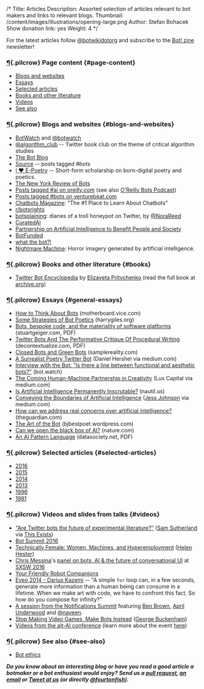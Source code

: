 /*
Title: Articles
Description: Assorted selection of articles relevant to bot makers and links to relevant blogs.
Thumbnail: /content/images/illustrations/opening-large.png
Author: Stefan Bohacek
Show donation link: yes
Weight: 4
*/

For the latest articles follow [@botwikidotorg](https://twitter.com/botwikidotorg) and subscribe to the [Bot! zine](http://botzine.org/) newsletter!

### [¶](#page-content){.pilcrow} Page content {#page-content}

- [Blogs and websites](#blogs-and-websites)
- [Essays](#general-essays)
- [Selected articles](#selected-articles)
- [Books and other literature](#books)
- [Videos](#videos)
- [See also](#see-also)

### [¶](#blogs-and-websites){.pilcrow} Blogs and websites {#blogs-and-websites}

- [BotWatch](http://bot.watch/) and [@botwatch](https://twitter.com/botwatch)
- [@algorithm_club](https://twitter.com/algorithm_club) --  Twitter book club on the theme of critical algorithm studies
- [The Bot Blog](https://thebotblog.wordpress.com/)
- [Source](https://source.opennews.org/en-US/articles/tags/bots/) -- posts tagged *#bots*
- [I ♥ E-Poetry](http://iloveepoetry.com/) -- Short-form scholarship on born-digital poetry and poetics.
- [The New York Review of Bots](http://nybots.tumblr.com/)
- [Posts tagged #ai on oreilly.com](https://www.oreilly.com/topics/ai) (see also [O'Reilly Bots Podcast](https://itunes.apple.com/us/podcast/what-are-bots-heres-background./id1145426486?i=1000374278363))
- [Posts tagged #bots on venturebeat.com](http://venturebeat.com/tag/bots/)
- [Chatbots Magazine](https://chatbotsmagazine.com/): "The #1 Place to Learn About Chatbots"
- [r/botsrights](https://www.reddit.com/r/botsrights)
- [botsplaining](http://botsplaining.tumblr.com/): diaries of a troll honeypot on Twitter, by [@NoraReed](https://twitter.com/NoraReed)
- [CuratedAI](http://curatedai.com/)
- [Partnership on Artificial Intelligence to Benefit People and Society](http://www.partnershiponai.org/)
- [BotFunded](https://botfunded.com/)
- [what the bot?!](http://whatthebot.ai/)
- [Nightmare Machine](http://nightmare.mit.edu/): Horror imagery generated by artificial intelligence.


### [¶](#books){.pilcrow} Books and other literature {#books}

- [Twitter Bot Encyclopedia](http://leeeeza.com/twitter-bot-encyclopedia.html) by [Elizaveta Pritychenko](http://leeeeza.com/) (read the full book at [archive.org](https://archive.org/stream/twitter_bot_encyclopedia_with_cover#page/n0/mode/2up))

### [¶](#general-essays){.pilcrow} Essays {#general-essays}

- [How to Think About Bots](http://motherboard.vice.com/read/how-to-think-about-bots) (motherboard.vice.com)
- [Some Strategies of Bot Poetics](https://harrygiles.org/2016/04/06/some-strategies-of-bot-poetics/) (harrygiles.org)
- [Bots, bespoke code, and the materiality of software platforms](http://stuartgeiger.com/bespoke-code-ics.pdf) (stuartgeiger.com, PDF)
- [Twitter Bots And The Performative Critique Of Procedural Writing](http://static.decontextualize.com/bots-performative-critique.pdf) (decontextualize.com, PDF)
- [Closed Bots and Green Bots](http://www.samplereality.com/2014/06/23/closed-bots-and-green-bots/) (samplereality.com)
- [A Surrealist Poetry Twitter Bot](https://medium.com/@daniel.hershel/a-surrealist-poetry-twitter-bot-c529a679c57a) (Daniel Hershel via medium.com)
- [Interview with the Bot: "Is there a line between functional and aesthetic bots?"](http://bot.watch/post/141901082877/interview-with-the-bot-is-there-a-line-between) (bot.watch)
- [The Coming Human-Machine Partnership in Creativity](https://medium.com/@lux_capital/the-coming-human-machine-partnership-in-creativity-626ddb6a5f7a) (Lux Capital via medium.com)
- [Is Artificial Intelligence Permanently Inscrutable?](http://nautil.us/issue/40/learning/is-artificial-intelligence-permanently-inscrutable) (nautil.us)
- [Conveying the Boundaries of Artificial Intelligence](https://medium.com/@jessjo/conveying-the-boundaries-of-artificial-intelligence-5073ab44f6fb) ([Jess Johnson](https://medium.com/@jessjo) via medium.com)
- [How can we address real concerns over artificial intelligence?](https://www.theguardian.com/media-network/2016/sep/15/responsiblity-real-concerns-artificial-intelligence-technology) (theguardian.com)
- [The Art of the Bot](https://bjbestpoet.wordpress.com/the-art-of-the-bot/) (bjbestpoet.wordpress.com)
- [Can we open the black box of AI?](http://www.nature.com/news/can-we-open-the-black-box-of-ai-1.20731) (nature.com)
- [An AI Pattern Language](http://www.datasociety.net/pubs/ia/AI_Pattern_Language.pdf) (datasociety.net, PDF)

### [¶](#selected-articles){.pilcrow} Selected articles {#selected-articles}

- [2016](/articles/selected-articles/2016)
- [2015](/articles/selected-articles/2015)
- [2014](/articles/selected-articles/2014)
- [2013](/articles/selected-articles/2013)
- [1996](/articles/selected-articles/1996)
- [1981](/articles/selected-articles/1981)


### [¶](#videos){.pilcrow} Videos and slides from talks {#videos}

- ["Are Twitter bots the future of experimental literature?"](https://www.youtube.com/watch?v=dyTP7RM2nu8) ([Sam Sutherland](https://twitter.com/samsthrlnd) via [This Exists](https://www.youtube.com/c/thisexists))
- [Bot Summit 2016](/events/bot-summit-2016/#agenda)
- [Technically Female: Women, Machines, and Hyperemployment](https://www.youtube.com/watch?v=ZSBefHq7C_o) ([Helen Hester](https://twitter.com/helenhester))
- [Chris Messina](https://twitter.com/chrismessina/)'s [panel on bots, AI & the future of conversational UI](https://www.facebook.com/chrismessina/videos/10154329568986874/) at [SXSW 2016](http://schedule.sxsw.com/2016/events/event_PP47130)
- [Your Friendly Robot Companions](https://medium.com/why-not/your-friendly-robot-companions-b2d39e71dfcb)
- [Eyeo 2014 - Darius Kazemi](https://vimeo.com/112289364) -- "A simple `for` loop can, in a few seconds, generate more information than a human being can consume in a lifetime. When we make art with code, we have to confront this fact. So how do you compose for infinity?"
- [A session from the Notifications Summit](http://avc.com/2015/10/video-of-the-week-notifications-summit/) featuring [Ben Brown](https://twitter.com/benbrown), [April Underwood](https://twitter.com/aunder) and [@naveen](https://twitter.com/naveen).
- [Stop Making Video Games, Make Bots Instead](https://www.youtube.com/watch?v=WYXOpfE7UxM) ([George Buckenham](https://twitter.com/v21))
- [Videos from the alt-AI conference](http://alt-ai.net/#watch) (learn more about the event [here](/events/alt-ai-may-2016/))

### [¶](#see-also){.pilcrow} See also {#see-also}

- [Bot ethics](/bot-ethics)


***Do you know about an interesting blog or have you read a good article a botmaker or a bot enthusiast would enjoy? Send us a [pull request](https://github.com/botwiki/botwiki.org), [an email](mailto:stefan@botwiki.org) or [Tweet at us](https://twitter.com/botwikidotorg) (or directly [@fourtonfish](https://twitter.com/fourtonfish)).***

